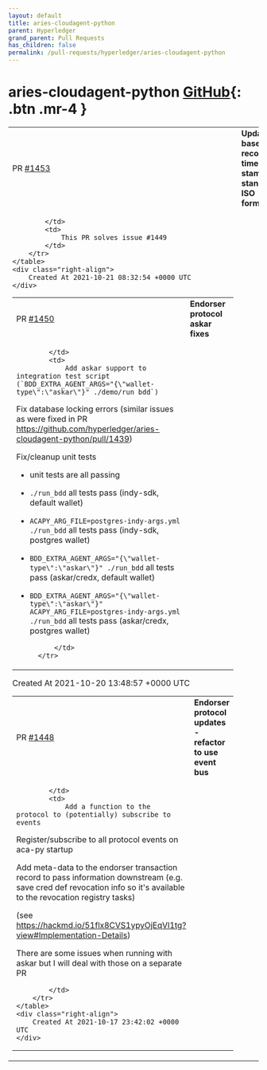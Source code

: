 ```yaml
---
layout: default
title: aries-cloudagent-python
parent: Hyperledger
grand_parent: Pull Requests
has_children: false
permalink: /pull-requests/hyperledger/aries-cloudagent-python
---
```


# aries-cloudagent-python <span class="fs-3 right-align">[GitHub](https://github.com/hyperledger/aries-cloudagent-python){: .btn .mr-4 }</span>


<div>
    <table>
        <tr>
            <td>
                PR <a href="https://github.com/hyperledger/aries-cloudagent-python/pull/1453" class=".btn">#1453</a>
            </td>
            <td>
                <b>
                    Update base record time-stamp to standard ISO format
                </b>
            </td>
        </tr>
        <tr>
            <td>
                
            </td>
            <td>
                This PR solves issue #1449 
            </td>
        </tr>
    </table>
    <div class="right-align">
        Created At 2021-10-21 08:32:54 +0000 UTC
    </div>
</div>

<div>
    <table>
        <tr>
            <td>
                PR <a href="https://github.com/hyperledger/aries-cloudagent-python/pull/1450" class=".btn">#1450</a>
            </td>
            <td>
                <b>
                    Endorser protocol askar fixes
                </b>
            </td>
        </tr>
        <tr>
            <td>
                
            </td>
            <td>
                Add askar support to integration test script (`BDD_EXTRA_AGENT_ARGS="{\"wallet-type\":\"askar\"}" ./demo/run_bdd`)

Fix database locking errors (similar issues as were fixed in PR https://github.com/hyperledger/aries-cloudagent-python/pull/1439)

Fix/cleanup unit tests

- unit tests are all passing
- `./run_bdd` all tests pass (indy-sdk, default wallet)
- `ACAPY_ARG_FILE=postgres-indy-args.yml ./run_bdd` all tests pass (indy-sdk, postgres wallet)
- `BDD_EXTRA_AGENT_ARGS="{\"wallet-type\":\"askar\"}" ./run_bdd` all tests pass (askar/credx, default wallet)
- `BDD_EXTRA_AGENT_ARGS="{\"wallet-type\":\"askar\"}" ACAPY_ARG_FILE=postgres-indy-args.yml ./run_bdd` all tests pass (askar/credx, postgres wallet)

            </td>
        </tr>
    </table>
    <div class="right-align">
        Created At 2021-10-20 13:48:57 +0000 UTC
    </div>
</div>

<div>
    <table>
        <tr>
            <td>
                PR <a href="https://github.com/hyperledger/aries-cloudagent-python/pull/1448" class=".btn">#1448</a>
            </td>
            <td>
                <b>
                    Endorser protocol updates - refactor to use event bus
                </b>
            </td>
        </tr>
        <tr>
            <td>
                
            </td>
            <td>
                Add a function to the protocol to (potentially) subscribe to events

Register/subscribe to all protocol events on aca-py startup

Add meta-data to the endorser transaction record to pass information downstream (e.g. save cred def revocation info so it's available to the revocation registry tasks)

(see https://hackmd.io/51flx8CVS1ypyOjEqVl1tg?view#Implementation-Details)

There are some issues when running with askar but I will deal with those on a separate PR

            </td>
        </tr>
    </table>
    <div class="right-align">
        Created At 2021-10-17 23:42:02 +0000 UTC
    </div>
</div>

